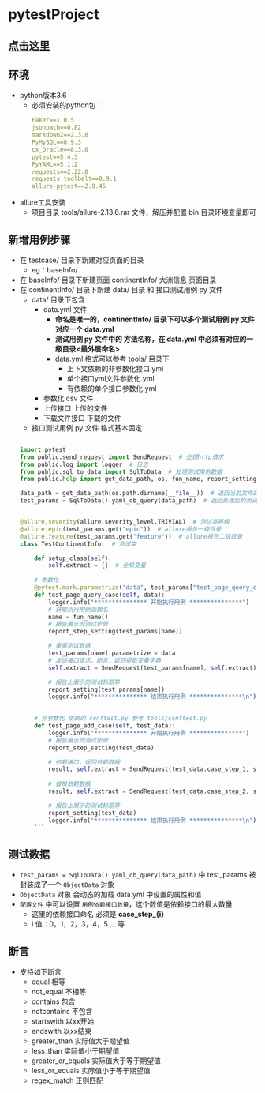 # pytestProject

## [点击这里](https://www.cnblogs.com/changqing8023/p/15608857.html)


## 环境

* python版本3.6
    * 必须安装的python包：
        ```yaml
        Faker==1.0.5
        jsonpath==0.82
        markdown2==2.3.8
        PyMySQL==0.9.3
        cx_Oracle==8.3.0
        pytest==5.4.3
        PyYAML==5.1.2
        requests==2.22.0
        requests_toolbelt==0.9.1
        allure-pytest==2.9.45
        ```
* allure工具安装
    * 项目目录 tools/allure-2.13.6.rar 文件，解压并配置 bin 目录环境变量即可

## 新增用例步骤

* 在 testcase/ 目录下新建对应页面的目录
    * eg：baseInfo/
* 在 baseInfo/ 目录下新建页面 continentInfo/ 大洲信息 页面目录
* 在 continentInfo/ 目录下新建 data/ 目录 和 接口测试用例 py 文件
    * data/ 目录下包含
        * data.yml 文件
            * **命名是唯一的，continentInfo/ 目录下可以多个测试用例 py 文件对应一个 data.yml**
            * **测试用例 py 文件中的 方法名称，在 data.yml 中必须有对应的一级目录<最外层命名>**
            * data.yml 格式可以参考 tools/ 目录下
                * 上下文依赖的非参数化接口.yml
                * 单个接口yml文件参数化.yml
                * 有依赖的单个接口参数化.yml
        * 参数化 csv 文件
        * 上传接口 上传的文件
        * 下载文件接口 下载的文件
    * 接口测试用例 py 文件 格式基本固定
    ```python
    
    import pytest
    from public.send_request import SendRequest  # 处理http请求
    from public.log import logger  # 日志
    from public.sql_to_data import SqlToData  # 处理测试用例数据
    from public.help import get_data_path, os, fun_name, report_setting, report_step_setting, allure
    
    data_path = get_data_path(os.path.dirname(__file__))  # 返回当前文件的绝对路径
    test_params = SqlToData().yaml_db_query(data_path)  # 返回处理后的测试数据
    
    
    @allure.severity(allure.severity_level.TRIVIAL)  # 测试类等级
    @allure.epic(test_params.get("epic"))  # allure报告一级目录
    @allure.feature(test_params.get("feature"))  # allure报告二级目录
    class TestContinentInfo:  # 测试类
    
        def setup_class(self):
            self.extract = {}  # 全局变量
        
        # 参数化
        @pytest.mark.parametrize("data", test_params["test_page_query_case"].parametrize)  # pytest参数化装饰器
        def test_page_query_case(self, data):
            logger.info("*************** 开始执行用例 ***************")
            # 获取执行用例函数名
            name = fun_name()
            # 报告展示的测试步骤
            report_step_setting(test_params[name])
    
            # 重置测试数据
            test_params[name].parametrize = data
            # 发送接口请求，断言，返回提取变量字典
            self.extract = SendRequest(test_params[name], self.extract).send_request()
    
            # 报告上展示的测试标题等
            report_setting(test_params[name])
            logger.info("*************** 结束执行用例 ***************\n")

        
        # 非参数化 依赖的 conftest.py 参考 tools/conftest.py
        def test_page_add_case(self, test_data):
            logger.info("*************** 开始执行用例 ***************")
            # 报告展示的测试步骤
            report_step_setting(test_data)
    
            # 依赖接口，返回依赖数据
            result, self.extract = SendRequest(test_data.case_step_1, self.extract).send_request()
            
            # 替换依赖数据
            result, self.extract = SendRequest(test_data.case_step_2, self.extract).send_request()
    
            # 报告上展示的测试标题等
            report_setting(test_data)
            logger.info("*************** 结束执行用例 ***************\n")
        ```

## 测试数据

* `test_params = SqlToData().yaml_db_query(data_path)` 中 test_params 被封装成了一个 `ObjectData` 对象
* `ObjectData` 对象 会动态的加载 data.yml 中设置的属性和值
* `配置文件` 中可以设置 `用例依赖接口数量`，这个数值是依赖接口的最大数量
    * 这里的依赖接口命名 必须是 **case_step_{i}** 
    * i 值：0，1，2，3，4，5 ... 等

## 断言

* 支持如下断言
    * equal 相等
    * not_equal 不相等
    * contains 包含
    * notcontains 不包含
    * startswith 以xx开始
    * endswith 以xx结束
    * greater_than 实际值大于期望值
    * less_than 实际值小于期望值
    * greater_or_equals 实际值大于等于期望值
    * less_or_equals 实际值小于等于期望值
    * regex_match 正则匹配
